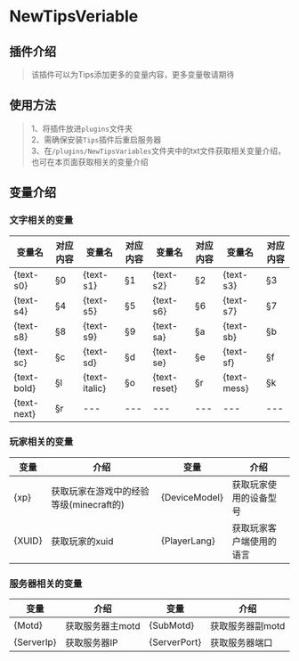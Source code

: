 # NewTipsVeriable
## 插件介绍
> 该插件可以为Tips添加更多的变量内容，更多变量敬请期待
## 使用方法
> 1、将插件放进`plugins`文件夹  
> 2、需确保安装`Tips`插件后重启服务器  
> 3、在`/plugins/NewTipsVariables`文件夹中的txt文件获取相关变量介绍，也可在本页面获取相关的变量介绍  
## 变量介绍
### 文字相关的变量
|变量名|对应内容|变量名|对应内容|变量名|对应内容|变量名|对应内容|
|-|-|-|-|-|-|-|-|
|{text-s0}|§0|{text-s1}|§1|{text-s2}|§2|{text-s3}|§3|
|{text-s4}|§4|{text-s5}|§5|{text-s6}|§6|{text-s7}|§7|
|{text-s8}|§8|{text-s9}|§9|{text-sa}|§a|{text-sb}|§b|
|{text-sc}|§c|{text-sd}|§d|{text-se}|§e|{text-sf}|§f|
|{text-bold}|§l|{text-italic}|§o|{text-reset}|§r|{text-mess}|§k|
|{text-next}|§r|---|---|---|---|---|---|
### 玩家相关的变量
|变量|介绍|变量|介绍|
|-|-|-|-|
|{xp}|获取玩家在游戏中的经验等级(minecraft的)|{DeviceModel}|获取玩家使用的设备型号|
|{XUID}|获取玩家的xuid|{PlayerLang}|获取玩家客户端使用的语言|
### 服务器相关的变量
|变量|介绍|变量|介绍|
|-|-|-|-|
|{Motd}|获取服务器主motd|{SubMotd}|获取服务器副motd|
|{ServerIp}|获取服务器IP|{ServerPort}|获取服务器端口|